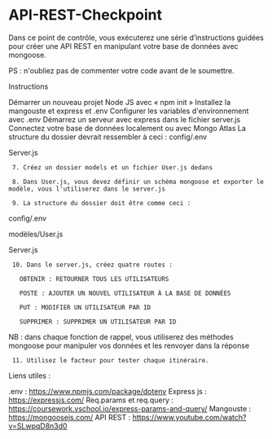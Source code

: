 ﻿# API-REST-Checkpoint
Dans ce point de contrôle, vous exécuterez une série d’instructions guidées pour créer une API REST en manipulant votre base de données avec mongoose.

PS : n'oubliez pas de commenter votre code avant de le soumettre.

Instructions

Démarrer un nouveau projet Node JS avec « npm init »
Installez la mangouste et express et .env
Configurer les variables d'environnement avec .env
Démarrez un serveur avec express dans le fichier server.js
Connectez votre base de données localement ou avec Mongo Atlas
La structure du dossier devrait ressembler à ceci :
config/.env 

Server.js

     7. Créez un dossier models et un fichier User.js dedans 

     8. Dans User.js, vous devez définir un schéma mongoose et exporter le modèle, vous l'utiliserez dans le server.js

     9. La structure du dossier doit être comme ceci : 

config/.env 

modèles/User.js

Server.js

     10. Dans le server.js, créez quatre routes : 

       OBTENIR : RETOURNER TOUS LES UTILISATEURS 

       POSTE : AJOUTER UN NOUVEL UTILISATEUR À LA BASE DE DONNÉES 

       PUT : MODIFIER UN UTILISATEUR PAR ID 

       SUPPRIMER : SUPPRIMER UN UTILISATEUR PAR ID 

NB : dans chaque fonction de rappel, vous utiliserez des méthodes mongoose pour manipuler vos données et les renvoyer dans la réponse 

     11. Utilisez le facteur pour tester chaque itinéraire.

                 

  Liens utiles : 

.env : https://www.npmjs.com/package/dotenv
Express js : https://expressjs.com/
Req.params et req.query : https://coursework.vschool.io/express-params-and-query/
Mangouste : https://mongoosejs.com/
API REST : https://www.youtube.com/watch?v=SLwpqD8n3d0
